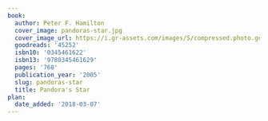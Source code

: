 ```yaml
---
book:
  author: Peter F. Hamilton
  cover_image: pandoras-star.jpg
  cover_image_url: https://i.gr-assets.com/images/S/compressed.photo.goodreads.com/books/1440699949l/45252._SX98_.jpg
  goodreads: '45252'
  isbn10: '0345461622'
  isbn13: '9780345461629'
  pages: '768'
  publication_year: '2005'
  slug: pandoras-star
  title: Pandora's Star
plan:
  date_added: '2018-03-07'
---
```

